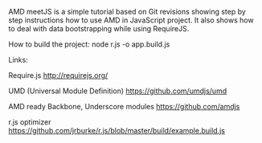 AMD meetJS is a simple tutorial based on Git revisions showing step by step instructions how to use AMD in
JavaScript project. It also shows how to deal with data bootstrapping while using RequireJS.

How to build the project:
node r.js -o app.build.js

Links:

Require.js
http://requirejs.org/

UMD (Universal Module Definition)
https://github.com/umdjs/umd

AMD ready Backbone, Underscore modules
https://github.com/amdjs

r.js optimizer
https://github.com/jrburke/r.js/blob/master/build/example.build.js
